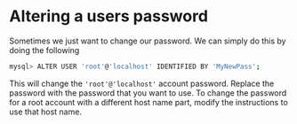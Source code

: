 # Altering a users password

Sometimes we just want to change our password. We can simply do this by doing the following

```bash
mysql> ALTER USER 'root'@'localhost' IDENTIFIED BY 'MyNewPass';
```

This will change the `'root'@'localhost'` account password. Replace the password with the password that you want to use. To change the password for a root account with a different host name part, modify the instructions to use that host name.
